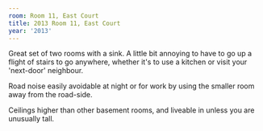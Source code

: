```yaml
---
room: Room 11, East Court
title: 2013 Room 11, East Court
year: '2013'
---
```


Great set of two rooms with a sink. A little bit annoying to have to go up a flight of stairs to go anywhere, whether it's to use a kitchen or visit your 'next-door' neighbour.

Road noise easily avoidable at night or for work by using the smaller room away from the road-side.

Ceilings higher than other basement rooms, and liveable in unless you are unusually tall.